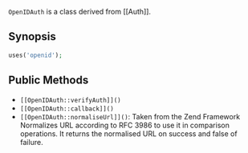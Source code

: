 `OpenIDAuth` is a class derived from [[Auth]].

## Synopsis

```php
uses('openid');
```

## Public Methods

* `[[OpenIDAuth::verifyAuth]]()`
* `[[OpenIDAuth::callback]]()`
* `[[OpenIDAuth::normaliseUrl]]()`: Taken from the Zend Framework
Normalizes URL according to RFC 3986 to use it in comparison operations.
It returns the normalised URL on success and false of failure.

